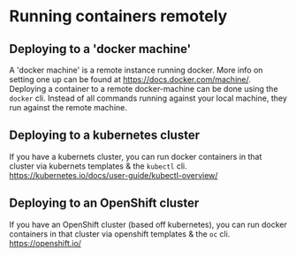 # Running containers remotely

## Deploying to a 'docker machine'

A 'docker machine' is a remote instance running docker. More info on setting one up can be found at https://docs.docker.com/machine/.
Deploying a container to a remote docker-machine can be done using the `docker` cli. Instead of all commands running against your local machine, they run against the remote machine.

## Deploying to a kubernetes cluster

If you have a kubernets cluster, you can run docker containers in that cluster via kubernets templates & the `kubectl` cli. https://kubernetes.io/docs/user-guide/kubectl-overview/

## Deploying to an OpenShift cluster

If you have an OpenShift cluster (based off kubernetes), you can run docker containers in that cluster via openshift templates & the `oc` cli. https://openshift.io/